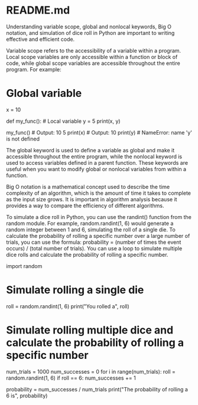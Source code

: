 # README.md

 Understanding variable scope, global and nonlocal keywords, Big O notation, and simulation of dice roll in Python are important  to writing effective and efficient code.

Variable scope refers to the accessibility of a variable within a program. Local scope variables are only accessible within a function or block of code, while global scope variables are accessible throughout the entire program. For example:

# Global variable
x = 10

def my_func():
    # Local variable
    y = 5
    print(x, y)

my_func()  # Output: 10 5
print(x)   # Output: 10
print(y)   # NameError: name 'y' is not defined

The global keyword is used to define a variable as global and make it accessible throughout the entire program, while the nonlocal keyword is used to access variables defined in a parent function. These keywords are useful when you want to modify global or nonlocal variables from within a function.

Big O notation is a mathematical concept used to describe the time complexity of an algorithm, which is the amount of time it takes to complete as the input size grows. It is important in algorithm analysis because it provides a way to compare the efficiency of different algorithms.

To simulate a dice roll in Python, you can use the randint() function from the random module. For example, random.randint(1, 6) would generate a random integer between 1 and 6, simulating the roll of a single die. To calculate the probability of rolling a specific number over a large number of trials, you can use the formula: probability = (number of times the event occurs) / (total number of trials). You can use a loop to simulate multiple dice rolls and calculate the probability of rolling a specific number.

import random

# Simulate rolling a single die
roll = random.randint(1, 6)
print("You rolled a", roll)

# Simulate rolling multiple dice and calculate the probability of rolling a specific number

num_trials = 1000
num_successes = 0
for i in range(num_trials):
    roll = random.randint(1, 6)
    if roll == 6:
        num_successes += 1

probability = num_successes / num_trials
print("The probability of rolling a 6 is", probability)
